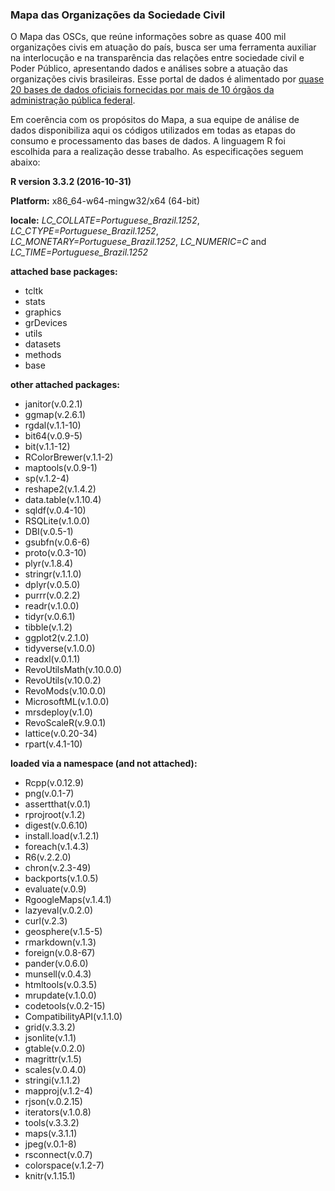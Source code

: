### Mapa das Organizações da Sociedade Civil
O Mapa das OSCs, que reúne informações sobre as quase 400 mil organizações civis em atuação do país, busca ser uma ferramenta auxiliar na interlocução e na transparência das relações entre sociedade civil e Poder Público, apresentando dados e análises sobre a atuação das organizações civis brasileiras. Esse portal de dados é alimentado por
<a href="https://mapaosc.ipea.gov.br/metodologia.html" target="_blank_">quase 20 bases de dados oficiais fornecidas por mais de 10 órgãos da administração pública federal</a>.

Em coerência com os propósitos do Mapa, a sua equipe de análise de dados disponibiliza aqui os códigos utilizados em todas as etapas do consumo e processamento das bases de dados. A linguagem R foi escolhida para a realização desse trabalho. As especificações seguem abaixo:

**R version 3.3.2 (2016-10-31)**

**Platform:** x86_64-w64-mingw32/x64 (64-bit) 

**locale:**
_LC_COLLATE=Portuguese_Brazil.1252_, _LC_CTYPE=Portuguese_Brazil.1252_, _LC_MONETARY=Portuguese_Brazil.1252_, _LC_NUMERIC=C_ and _LC_TIME=Portuguese_Brazil.1252_

**attached base packages:** 

* tcltk 
* stats 
* graphics 
* grDevices 
* utils 
* datasets 
* methods 
* base 

**other attached packages:** 

* janitor(v.0.2.1) 
* ggmap(v.2.6.1) 
* rgdal(v.1.1-10) 
* bit64(v.0.9-5) 
* bit(v.1.1-12) 
* RColorBrewer(v.1.1-2) 
* maptools(v.0.9-1) 
* sp(v.1.2-4) 
* reshape2(v.1.4.2) 
* data.table(v.1.10.4) 
* sqldf(v.0.4-10) 
* RSQLite(v.1.0.0) 
* DBI(v.0.5-1) 
* gsubfn(v.0.6-6) 
* proto(v.0.3-10) 
* plyr(v.1.8.4) 
* stringr(v.1.1.0) 
* dplyr(v.0.5.0) 
* purrr(v.0.2.2) 
* readr(v.1.0.0) 
* tidyr(v.0.6.1) 
* tibble(v.1.2) 
* ggplot2(v.2.1.0) 
* tidyverse(v.1.0.0) 
* readxl(v.0.1.1) 
* RevoUtilsMath(v.10.0.0) 
* RevoUtils(v.10.0.2) 
* RevoMods(v.10.0.0) 
* MicrosoftML(v.1.0.0) 
* mrsdeploy(v.1.0) 
* RevoScaleR(v.9.0.1) 
* lattice(v.0.20-34) 
* rpart(v.4.1-10) 

**loaded via a namespace (and not attached):** 

* Rcpp(v.0.12.9) 
* png(v.0.1-7) 
* assertthat(v.0.1) 
* rprojroot(v.1.2) 
* digest(v.0.6.10) 
* install.load(v.1.2.1) 
* foreach(v.1.4.3) 
* R6(v.2.2.0) 
* chron(v.2.3-49) 
* backports(v.1.0.5) 
* evaluate(v.0.9) 
* RgoogleMaps(v.1.4.1) 
* lazyeval(v.0.2.0) 
* curl(v.2.3) 
* geosphere(v.1.5-5) 
* rmarkdown(v.1.3) 
* foreign(v.0.8-67) 
* pander(v.0.6.0) 
* munsell(v.0.4.3) 
* htmltools(v.0.3.5) 
* mrupdate(v.1.0.0) 
* codetools(v.0.2-15) 
* CompatibilityAPI(v.1.1.0) 
* grid(v.3.3.2) 
* jsonlite(v.1.1) 
* gtable(v.0.2.0) 
* magrittr(v.1.5) 
* scales(v.0.4.0) 
* stringi(v.1.1.2) 
* mapproj(v.1.2-4) 
* rjson(v.0.2.15) 
* iterators(v.1.0.8) 
* tools(v.3.3.2) 
* maps(v.3.1.1) 
* jpeg(v.0.1-8) 
* rsconnect(v.0.7) 
* colorspace(v.1.2-7) 
* knitr(v.1.15.1) 
